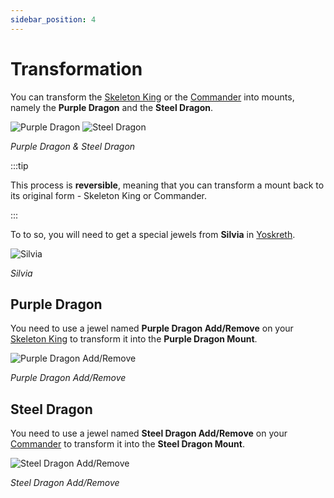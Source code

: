 ```yaml
---
sidebar_position: 4
---
```


# Transformation

You can transform the [Skeleton King](/items/pets#knights--gladiators-pets) or the [Commander](/items/pets#knights--gladiators-pets) into mounts, namely the **Purple Dragon** and the **Steel Dragon**.

![Purple Dragon](/img/items/pets/purple-dragon.jpg) ![Steel Dragon](/img/items/pets/steel-dragon.jpg)

_Purple Dragon & Steel Dragon_

:::tip

This process is **reversible**, meaning that you can transform a mount back to its original form - Skeleton King or Commander.

:::

To to so, you will need to get a special jewels from **Silvia** in [Yoskreth](/maps/yoskreth).

![Silvia](/img/npc/silvia.jpg)

_Silvia_

## Purple Dragon

You need to use a jewel named **Purple Dragon Add/Remove** on your [Skeleton King](/items/pets#knights--gladiators-pets) to transform it into the **Purple Dragon Mount**.

![Purple Dragon Add/Remove](/img/items/jewels/purpledragon-jewel.jpg)

_Purple Dragon Add/Remove_

## Steel Dragon

You need to use a jewel named **Steel Dragon Add/Remove** on your [Commander](/items/pets#knights--gladiators-pets) to transform it into the **Steel Dragon Mount**.

![Steel Dragon Add/Remove](/img/items/jewels/steeldragon-jewel.jpg)

_Steel Dragon Add/Remove_
